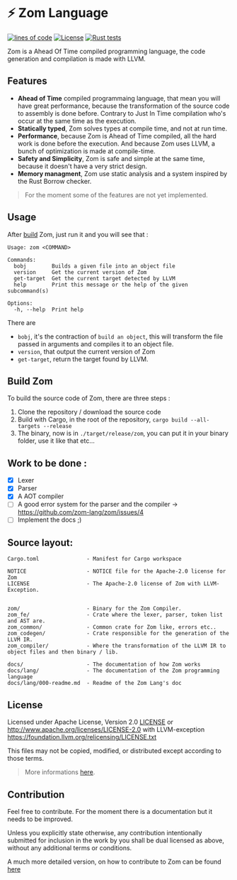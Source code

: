 # ⚡ Zom Language

[![lines of code](https://tokei.rs/b1/github/zom-lang/zom)](https://github.com/Aaronepower/tokei)
[![License][licence-badge]](https://github.com/zom-lang/zom/tree/main#license)
[![Rust tests](https://github.com/zom-lang/zom/actions/workflows/rust.yml/badge.svg)](https://github.com/zom-lang/zom/actions/workflows/rust.yml)

[licence-badge]: https://img.shields.io/badge/License-%20Apache--2.0%20with%20LLVM--Exception-lightblue

Zom is a Ahead Of Time compiled programming language, the code generation and compilation is made with LLVM.  

## Features

- **Ahead of Time** compiled programmaing language, that mean you will have great performance, because the transformation of the source code to assembly is done before. Contrary to Just In Time compilation who's occur at the same time as the execution.
- **Statically typed**, Zom solves types at compile time, and not at run time.
- **Performance**, because Zom is Ahead of Time compiled, all the hard work is done before the execution. And because Zom uses LLVM, a bunch of optimization is made at compile-time.
- **Safety and Simplicity**, Zom is safe and simple at the same time, because it doesn't have a very strict design.
- **Memory managment**, Zom use static analysis and a system inspired by the Rust Borrow checker.

> For the moment some of the features are not yet implemented.

## Usage

After [build](#build-zom) Zom, just run it and you will see that :
```
Usage: zom <COMMAND>

Commands:
  bobj        Builds a given file into an object file
  version     Get the current version of Zom
  get-target  Get the current target detected by LLVM
  help        Print this message or the help of the given subcommand(s)

Options:
  -h, --help  Print help
```

There are

- `bobj`, it's the contraction of `build an object`, this will transform the file passed in arguments and compiles it to an object file.
- `version`, that output the current version of Zom
- `get-target`, return the target found by LLVM.

## Build Zom

To build the source code of Zom, there are three steps :
1. Clone the repository / download the source code
2. Build with Cargo, in the root of the repository, `cargo build --all-targets --release`
3. The binary, now is in `./target/release/zom`, you can put it in your binary folder, use it like that etc...

## Work to be done :
- [x] Lexer
- [x] Parser
- [x] A AOT compiler
- [ ] A good error system for the parser and the compiler -> https://github.com/zom-lang/zom/issues/4
- [ ] Implement the docs ;)

## Source layout:
```
Cargo.toml               - Manifest for Cargo workspace

NOTICE                   - NOTICE file for the Apache-2.0 license for Zom
LICENSE                  - The Apache-2.0 license of Zom with LLVM-Exception.


zom/                     - Binary for the Zom Compiler.
zom_fe/                  - Crate where the lexer, parser, token list and AST are.
zom_common/              - Common crate for Zom like, errors etc..
zom_codegen/             - Crate responsible for the generation of the LLVM IR.
zom_compiler/            - Where the transformation of the LLVM IR to object files and then binary / lib.

docs/                    - The documentation of how Zom works
docs/lang/               - The documentation of the Zom programming language
docs/lang/000-readme.md  - Readme of the Zom Lang's doc
```

## License

Licensed under Apache License, Version 2.0 [LICENSE](/LICENSE) or <http://www.apache.org/licenses/LICENSE-2.0> 
with LLVM-exception <https://foundation.llvm.org/relicensing/LICENSE.txt>

This files may not be copied, modified, or distributed except according to those terms.

> More informations [here](/NOTICE).

## Contribution

Feel free to contribute. For the moment there is a documentation but it needs to be improved.

Unless you explicitly state otherwise, any contribution intentionally submitted
for inclusion in the work by you shall be dual licensed as above, without any
additional terms or conditions.

A much more detailed version, on how to contribute to Zom can be found [here](/CONTRIBUTING.md)
